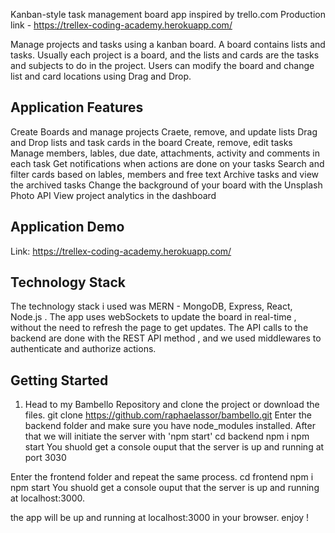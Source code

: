 Kanban-style task management board app inspired by trello.com
Production link - https://trellex-coding-academy.herokuapp.com/

Manage projects and tasks using a kanban board. A board contains lists and tasks. Usually each project is a board, and the lists and cards are the tasks and subjects to do in the project. Users can modify the board and change list and card locations using Drag and Drop.

## Application Features


Create Boards and manage projects
Craete, remove, and update lists
Drag and Drop lists and task cards in the board
Create, remove, edit tasks
Manage members, lables, due date, attachments, activity and comments in each task
Get notifications when actions are done on your tasks
Search and filter cards based on lables, members and free text
Archive tasks and view the archived tasks
Change the background of your board with the Unsplash Photo API
View project analytics in the dashboard

## Application Demo


Link: https://trellex-coding-academy.herokuapp.com/


## Technology Stack


The technology stack i used was MERN - MongoDB, Express, React, Node.js .
The app uses webSockets to update the board in real-time , without the need to refresh the page to get updates.
The API calls to the backend are done with the REST API method , and we used middlewares to authenticate and authorize actions.

## Getting Started


1. Head to my Bambello Repository and clone the project or download the files.
git clone https://github.com/raphaelassor/bambello.git
Enter the backend folder and make sure you have node_modules installed. After that we will initiate the server with 'npm start'
cd backend 
npm i 
npm start
You shuold get a console ouput that the server is up and running at port 3030

Enter the frontend folder and repeat the same process.
cd frontend
npm i 
npm start
You shuold get a console ouput that the server is up and running at localhost:3000.

the app will be up and running at localhost:3000 in your browser. enjoy !

